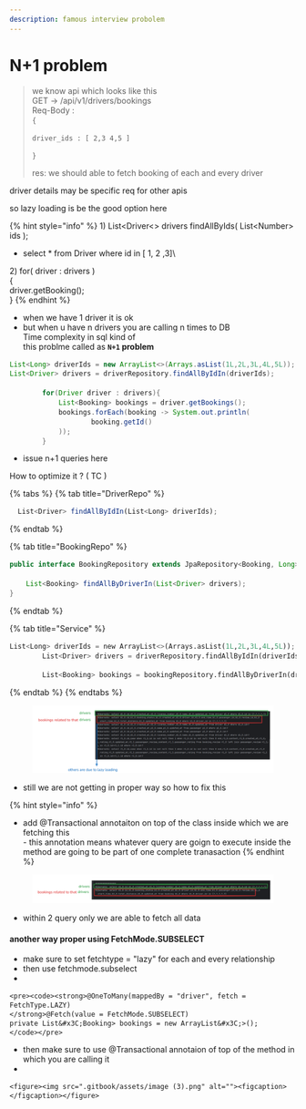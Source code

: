 ```yaml
---
description: famous interview probolem
---
```


# N+1 problem

> we know api which looks like this\
> GET -> /api/v1/drivers/bookings\
> Req-Body : \
> `{`
>
> `driver_ids : [ 2,3 4,5 ]`
>
> `}`
>
> res: we should able to fetch booking of each and every driver

driver details may be specific req for other apis

so lazy loading is be the good option here&#x20;

{% hint style="info" %}
1\) List\<Driver<> drivers findAllByIds( List\<Number> ids );

* select \* from Driver where id in \[ 1, 2 ,3]\


2\) for( driver : drivers )\
{\
&#x20;  driver.getBooking();\
}
{% endhint %}

* when we have 1 driver it is ok
* but when u have n drivers you are calling n times to DB\
  Time complexity in sql kind of\
  this problme called as **`N+1`  problem**



```java
List<Long> driverIds = new ArrayList<>(Arrays.asList(1L,2L,3L,4L,5L));
List<Driver> drivers = driverRepository.findAllByIdIn(driverIds);  

        for(Driver driver : drivers){
            List<Booking> bookings = driver.getBookings();
            bookings.forEach(booking -> System.out.println(
                    booking.getId()
            ));
        }
```

* issue n+1 queries here

How to optimize it ? ( TC )

{% tabs %}
{% tab title="DriverRepo" %}
```javascript
  List<Driver> findAllByIdIn(List<Long> driverIds);
```
{% endtab %}

{% tab title="BookingRepo" %}
```java
public interface BookingRepository extends JpaRepository<Booking, Long> {

    List<Booking> findAllByDriverIn(List<Driver> drivers);
}
```
{% endtab %}

{% tab title="Service" %}
```python
List<Long> driverIds = new ArrayList<>(Arrays.asList(1L,2L,3L,4L,5L));
        List<Driver> drivers = driverRepository.findAllByIdIn(driverIds);   // select d1_0.id,d1_0.created_at,d1_0.license_number,d1_0.name,d1_0.updated_at from driver d1_0 where d1_0.id in (?,?)

        List<Booking> bookings = bookingRepository.findAllByDriverIn(drivers);
```
{% endtab %}
{% endtabs %}

<figure><img src=".gitbook/assets/image.png" alt=""><figcaption></figcaption></figure>

* still we are not getting in proper way so how to fix this

{% hint style="info" %}
- add @Transactional annotaiton on top of the class inside which we are fetching this \
  \- this annotation means whatever query are goign to execute inside the method are going to be part of one complete tranasaction
{% endhint %}

<figure><img src=".gitbook/assets/image (2).png" alt=""><figcaption></figcaption></figure>

* within 2 query only we are able to fetch all data

#### another way proper using FetchMode.SUBSELECT

* make sure to set fetchtype = "lazy" for each and every relationship
* then use fetchmode.subselect&#x20;
*

    <pre><code><strong>@OneToMany(mappedBy = "driver", fetch = FetchType.LAZY)
    </strong>@Fetch(value = FetchMode.SUBSELECT)
    private List&#x3C;Booking> bookings = new ArrayList&#x3C;>();
    </code></pre>
* then make sure to use @Transactional annotaion of top of the method in which you are calling it
*

    <figure><img src=".gitbook/assets/image (3).png" alt=""><figcaption></figcaption></figure>

